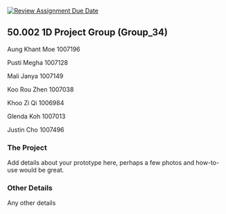 [![Review Assignment Due Date](https://classroom.github.com/assets/deadline-readme-button-24ddc0f5d75046c5622901739e7c5dd533143b0c8e959d652212380cedb1ea36.svg)](https://classroom.github.com/a/5YTzVbxp)
## 50.002 1D Project Group (Group_34)

Aung Khant Moe  1007196

Pusti Megha     1007128

Mali Janya      1007149

Koo Rou Zhen    1007038

Khoo Zi Qi      1006984

Glenda Koh      1007013

Justin Cho      1007496

### The Project

Add details about your prototype here, perhaps a few photos and how-to-use would be great.

### Other Details

Any other details
